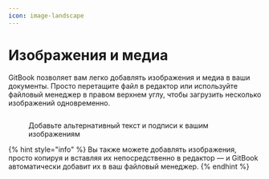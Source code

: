 ```yaml
---
icon: image-landscape
---
```


# Изображения и медиа

GitBook позволяет вам легко добавлять изображения и медиа в ваши документы. Просто перетащите файл в редактор или используйте файловый менеджер в правом верхнем углу, чтобы загрузить несколько изображений одновременно.

<figure><img src="https://gitbookio.github.io/onboarding-template-images/images-hero.png" alt=""><figcaption><p>Добавьте альтернативный текст и подписи к вашим изображениям</p></figcaption></figure>

{% hint style="info" %}
Вы также можете добавлять изображения, просто копируя и вставляя их непосредственно в редактор — и GitBook автоматически добавит их в ваш файловый менеджер.
{% endhint %}
